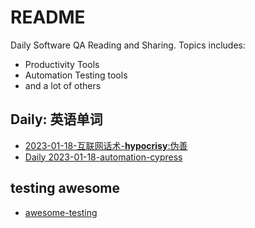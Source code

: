 # README 

Daily Software QA Reading and Sharing.
Topics includes:

- Productivity Tools
- Automation Testing tools
- and a lot of others
  
## Daily: 英语单词

- [2023-01-18-互联网话术-**hypocrisy**:伪善](docs/hypocrisy/话术.md)
- [Daily 2023-01-18-automation-cypress](docs/automation/cypress.md)


## testing awesome

- [awesome-testing](./awesome-testing.md)